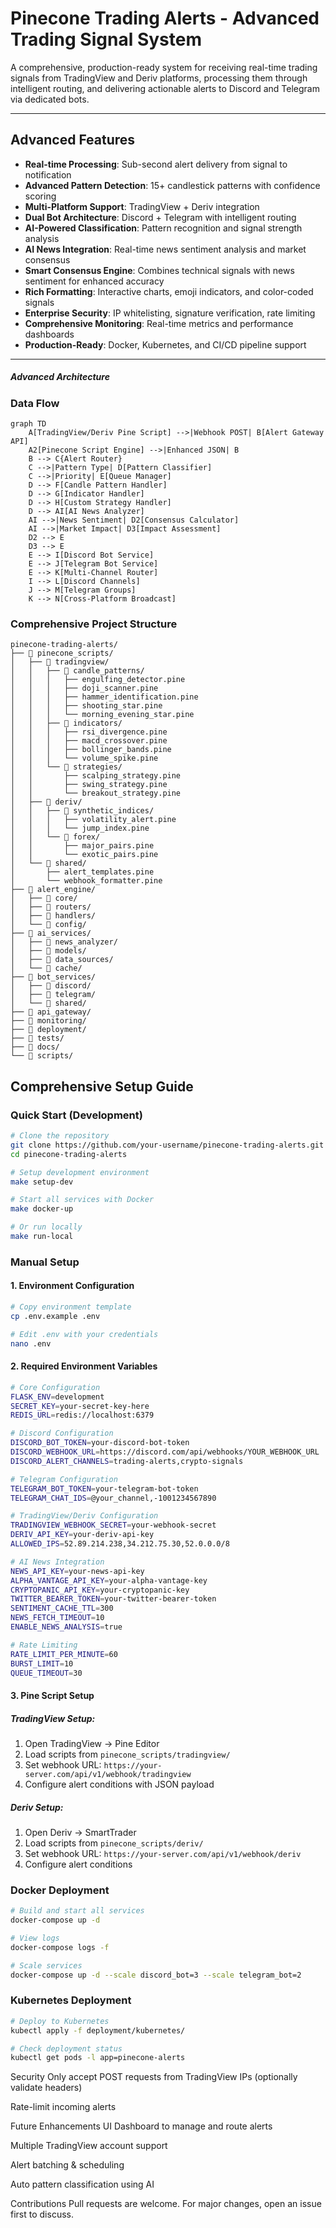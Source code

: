 # Pinecone Trading Alerts - Advanced Trading Signal System

A comprehensive, production-ready system for receiving real-time trading signals from TradingView and Deriv platforms, processing them through intelligent routing, and delivering actionable alerts to Discord and Telegram via dedicated bots.

---

## Advanced Features

- **Real-time Processing**: Sub-second alert delivery from signal to notification
- **Advanced Pattern Detection**: 15+ candlestick patterns with confidence scoring
- **Multi-Platform Support**: TradingView + Deriv integration
- **Dual Bot Architecture**: Discord + Telegram with intelligent routing
- **AI-Powered Classification**: Pattern recognition and signal strength analysis
- **AI News Integration**: Real-time news sentiment analysis and market consensus
- **Smart Consensus Engine**: Combines technical signals with news sentiment for enhanced accuracy
- **Rich Formatting**: Interactive charts, emoji indicators, and color-coded signals
- **Enterprise Security**: IP whitelisting, signature verification, rate limiting
- **Comprehensive Monitoring**: Real-time metrics and performance dashboards
- **Production-Ready**: Docker, Kubernetes, and CI/CD pipeline support

---

##### Advanced Architecture

### Data Flow
```mermaid
graph TD
    A[TradingView/Deriv Pine Script] -->|Webhook POST| B[Alert Gateway API]
    A2[Pinecone Script Engine] -->|Enhanced JSON| B
    B --> C{Alert Router}
    C -->|Pattern Type| D[Pattern Classifier]
    C -->|Priority| E[Queue Manager]
    D --> F[Candle Pattern Handler]
    D --> G[Indicator Handler]
    D --> H[Custom Strategy Handler]
    D --> AI[AI News Analyzer]
    AI -->|News Sentiment| D2[Consensus Calculator]
    AI -->|Market Impact| D3[Impact Assessment]
    D2 --> E
    D3 --> E
    E --> I[Discord Bot Service]
    E --> J[Telegram Bot Service]
    E --> K[Multi-Channel Router]
    I --> L[Discord Channels]
    J --> M[Telegram Groups]
    K --> N[Cross-Platform Broadcast]
```

### Comprehensive Project Structure

```
pinecone-trading-alerts/
├── 📁 pinecone_scripts/
│   ├── 📁 tradingview/
│   │   ├── 📁 candle_patterns/
│   │   │   ├── engulfing_detector.pine
│   │   │   ├── doji_scanner.pine
│   │   │   ├── hammer_identification.pine
│   │   │   ├── shooting_star.pine
│   │   │   └── morning_evening_star.pine
│   │   ├── 📁 indicators/
│   │   │   ├── rsi_divergence.pine
│   │   │   ├── macd_crossover.pine
│   │   │   ├── bollinger_bands.pine
│   │   │   └── volume_spike.pine
│   │   └── 📁 strategies/
│   │       ├── scalping_strategy.pine
│   │       ├── swing_strategy.pine
│   │       └── breakout_strategy.pine
│   ├── 📁 deriv/
│   │   ├── 📁 synthetic_indices/
│   │   │   ├── volatility_alert.pine
│   │   │   └── jump_index.pine
│   │   └── 📁 forex/
│   │       ├── major_pairs.pine
│   │       └── exotic_pairs.pine
│   └── 📁 shared/
│       ├── alert_templates.pine
│       └── webhook_formatter.pine
├── 📁 alert_engine/
│   ├── 📁 core/
│   ├── 📁 routers/
│   ├── 📁 handlers/
│   └── 📁 config/
├── 📁 ai_services/
│   ├── 📁 news_analyzer/
│   ├── 📁 models/
│   ├── 📁 data_sources/
│   └── 📁 cache/
├── 📁 bot_services/
│   ├── 📁 discord/
│   ├── 📁 telegram/
│   └── 📁 shared/
├── 📁 api_gateway/
├── 📁 monitoring/
├── 📁 deployment/
├── 📁 tests/
├── 📁 docs/
└── 📁 scripts/
```
## Comprehensive Setup Guide

### Quick Start (Development)

```bash
# Clone the repository
git clone https://github.com/your-username/pinecone-trading-alerts.git
cd pinecone-trading-alerts

# Setup development environment
make setup-dev

# Start all services with Docker
make docker-up

# Or run locally
make run-local
```

### Manual Setup

#### 1. Environment Configuration
```bash
# Copy environment template
cp .env.example .env

# Edit .env with your credentials
nano .env
```

#### 2. Required Environment Variables
```bash
# Core Configuration
FLASK_ENV=development
SECRET_KEY=your-secret-key-here
REDIS_URL=redis://localhost:6379

# Discord Configuration
DISCORD_BOT_TOKEN=your-discord-bot-token
DISCORD_WEBHOOK_URL=https://discord.com/api/webhooks/YOUR_WEBHOOK_URL
DISCORD_ALERT_CHANNELS=trading-alerts,crypto-signals

# Telegram Configuration
TELEGRAM_BOT_TOKEN=your-telegram-bot-token
TELEGRAM_CHAT_IDS=@your_channel,-1001234567890

# TradingView/Deriv Configuration
TRADINGVIEW_WEBHOOK_SECRET=your-webhook-secret
DERIV_API_KEY=your-deriv-api-key
ALLOWED_IPS=52.89.214.238,34.212.75.30,52.0.0.0/8

# AI News Integration
NEWS_API_KEY=your-news-api-key
ALPHA_VANTAGE_API_KEY=your-alpha-vantage-key
CRYPTOPANIC_API_KEY=your-cryptopanic-key
TWITTER_BEARER_TOKEN=your-twitter-bearer-token
SENTIMENT_CACHE_TTL=300
NEWS_FETCH_TIMEOUT=10
ENABLE_NEWS_ANALYSIS=true

# Rate Limiting
RATE_LIMIT_PER_MINUTE=60
BURST_LIMIT=10
QUEUE_TIMEOUT=30
```

#### 3. Pine Script Setup

##### TradingView Setup:
1. Open TradingView → Pine Editor
2. Load scripts from `pinecone_scripts/tradingview/`
3. Set webhook URL: `https://your-server.com/api/v1/webhook/tradingview`
4. Configure alert conditions with JSON payload

##### Deriv Setup:
1. Open Deriv → SmartTrader
2. Load scripts from `pinecone_scripts/deriv/`
3. Set webhook URL: `https://your-server.com/api/v1/webhook/deriv`
4. Configure alert conditions

### Docker Deployment

```bash
# Build and start all services
docker-compose up -d

# View logs
docker-compose logs -f

# Scale services
docker-compose up -d --scale discord_bot=3 --scale telegram_bot=2
```

### Kubernetes Deployment

```bash
# Deploy to Kubernetes
kubectl apply -f deployment/kubernetes/

# Check deployment status
kubectl get pods -l app=pinecone-alerts
```
Security
Only accept POST requests from TradingView IPs (optionally validate headers)

Rate-limit incoming alerts

Future Enhancements
UI Dashboard to manage and route alerts

Multiple TradingView account support

Alert batching & scheduling

Auto pattern classification using AI

Contributions
Pull requests are welcome. For major changes, open an issue first to discuss.


